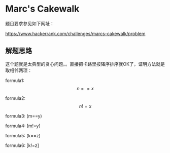 # Marc's Cakewalk #

题目要求参见如下网址：

https://www.hackerrank.com/challenges/marcs-cakewalk/problem

## 解题思路 ##
这个题就是太典型的贪心问题。。直接把卡路里按降序排序就OK了，证明方法就是取相邻两项：

<script type="text/javascript" async src="https://cdn.mathjax.org/mathjax/latest/MathJax.js?config=TeX-MML-AM_CHTML"> </script>
formula1: $$n==x$$

formula2: $$n!=x$$

formula3: (m==y)

formula4: [m!=y]

formula5: \(k==z\)

formula6: \[k!=z\]

